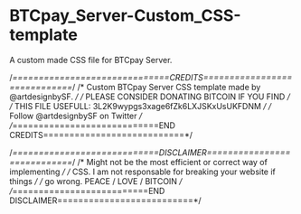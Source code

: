 # BTCpay_Server-Custom_CSS-template
A custom made CSS file for BTCpay Server. 

/*==============================CREDITS=============================*/
/*	Custom BTCpay Server CSS template made by @artdesignbySF.		    */
/*	PLEASE CONSIDER DONATING BITCOIN IF YOU FIND 				          	*/
/*	THIS FILE USEFULL: 3L2K9wypgs3xage6fZk6LXJSKxUsUKFDNM		       	*/
/*	Follow @artdesignbySF on Twitter								                */
/*============================END CREDITS===========================*/

/*============================DISCLAIMER============================*/
/*	Might not be the most efficient or correct way of implementing	*/
/*	CSS. I am not responsable for breaking your website if things	  */
/*	go wrong. PEACE / LOVE / BITCOIN								                */
/*==========================END DISCLAIMER==========================*/

